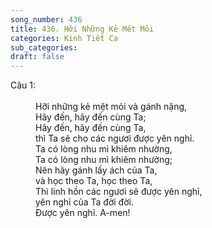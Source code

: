 ```yaml
---
song_number: 436
title: 436. Hỡi Những Kẻ Mêt Mỏi
categories: Kinh Tiết Ca
sub_categories: 
draft: false
---
```

<dl><dt>Câu 1:</dt><dd data-verse="1"><br/>Hỡi những kẻ mệt mỏi và gánh nặng, <br/>Hãy đến, hãy đến cùng Ta; <br/>Hãy đến, hãy đến cùng Ta, <br/>thì Ta sẽ cho các ngươi được yên nghỉ. <br/>Ta có lòng nhu mì khiêm nhường, <br/>Ta có lòng nhu mì khiêm nhường; <br/>Nên hãy gánh lấy ách của Ta, <br/>và học theo Ta, học theo Ta, <br/>Thì linh hồn các ngươi sẽ được yên nghỉ, <br/>yên nghỉ của Ta đời đời. <br/>Được yên nghỉ. A-men! </dd></dl>